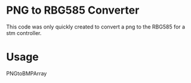 # PNG to RBG585 Converter

This code was only quickly created to convert a png to the RBG585 for a stm controller.

# Usage

PNGtoBMPArray <png file> <arrayname and filename for header>